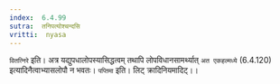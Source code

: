 ```yaml
---
index:  6.4.99
sutra:  तनिपत्योश्चन्दसि
vritti:  nyasa
---
```


`वितत्निरे` इति। अत्र यद्युपधालोपस्यासिद्धत्वम् तथापि लोपविधानसामर्थ्यात् `अत एकहल्मध्ये` (6.4.120) इत्यादिनैत्वाभ्यासलोपौ न भवतः। `पप्तिमा` इति। लिट् क्रादिनियमादिट्।।

